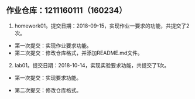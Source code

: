 ## 作业仓库：1211160111（160234）

1. homework01。提交日期：2018-09-15，实现作业一要求的功能，共提交了2次。

- 第一次提交：实现作业要求功能。
- 第二次提交：修改仓库格式，并添加README.md文件。

2. lab01。提交日期：2018-10-14，实现实验要求功能，共提交了1次。

+ 第一次提交：实现要求功能。

- 第二次提交：修改仓库格式。